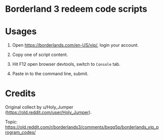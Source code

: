 # Borderland 3 redeem code scripts

# Usages

1. Open https://borderlands.com/en-US/vip/, login your account.

2. Copy one of script content.

3. Hit F12 open browser devtools, switch to `Console` tab.
 
4. Paste in to the command line, submit.

# Credits

Original collect by u/Holy_Jumper (https://old.reddit.com/user/Holy_Jumper).

Topic: https://old.reddit.com/r/borderlands3/comments/bxgq5p/borderlands_vip_program_codes/